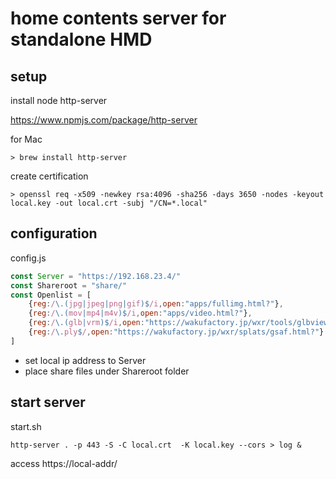 # home contents server for standalone HMD 

## setup

install node http-server 

https://www.npmjs.com/package/http-server

for Mac 
```
> brew install http-server
```

create certification 

```
> openssl req -x509 -newkey rsa:4096 -sha256 -days 3650 -nodes -keyout local.key -out local.crt -subj "/CN=*.local"
```

## configuration

config.js

```javascript
const Server = "https://192.168.23.4/"
const Shareroot = "share/" 
const Openlist = [
	{reg:/\.(jpg|jpeg|png|gif)$/i,open:"apps/fullimg.html?"},
	{reg:/\.(mov|mp4|m4v)$/i,open:"apps/video.html?"},
	{reg:/\.(glb|vrm)$/i,open:"https://wakufactory.jp/wxr/tools/glbview.html?"},
	{reg:/\.ply$/,open:"https://wakufactory.jp/wxr/splats/gsaf.html?"}
]
```



 - set local ip address to Server
 - place share files under Shareroot folder

## start server 

start.sh
```
http-server . -p 443 -S -C local.crt  -K local.key --cors > log &
```

access https://local-addr/

 
 
